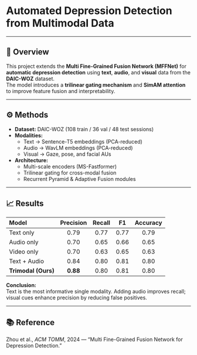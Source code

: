 # Automated Depression Detection from Multimodal Data
---

## 🧠 Overview
This project extends the **Multi Fine-Grained Fusion Network (MFFNet)** for **automatic depression detection** using **text**, **audio**, and **visual** data from the **DAIC-WOZ** dataset.  
The model introduces a **trilinear gating mechanism** and **SimAM attention** to improve feature fusion and interpretability.

---

## ⚙️ Methods
- **Dataset:** DAIC-WOZ (108 train / 36 val / 48 test sessions)  
- **Modalities:**  
  - Text → Sentence-T5 embeddings (PCA-reduced)  
  - Audio → WavLM embeddings (PCA-reduced)  
  - Visual → Gaze, pose, and facial AUs  
- **Architecture:**  
  - Multi-scale encoders (MS-Fastformer)  
  - Trilinear gating for cross-modal fusion  
  - Recurrent Pyramid & Adaptive Fusion modules  

---

## 📈 Results
| Model | Precision | Recall | F1 | Accuracy |
|:------|:----------:|:------:|:--:|:---------:|
| Text only | 0.79 | 0.77 | 0.77 | 0.79 |
| Audio only | 0.70 | 0.65 | 0.66 | 0.65 |
| Video only | 0.70 | 0.63 | 0.65 | 0.63 |
| Text + Audio | 0.84 | 0.80 | 0.81 | 0.80 |
| **Trimodal (Ours)** | **0.88** | 0.80 | 0.81 | 0.80 |

**Conclusion:**  
Text is the most informative single modality. Adding audio improves recall; visual cues enhance precision by reducing false positives.

---

## 📚 Reference
Zhou et al., *ACM TOMM*, 2024 — “Multi Fine-Grained Fusion Network for Depression Detection.”  
